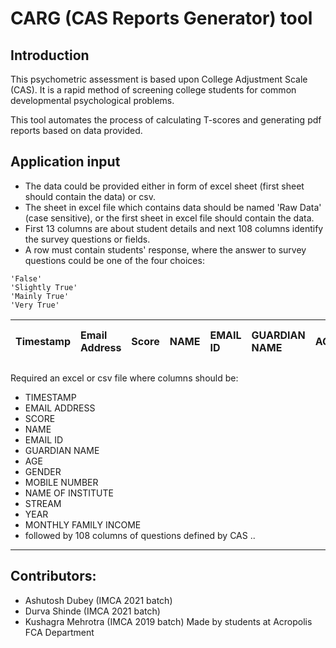 # CARG (CAS Reports Generator) tool

## Introduction

This psychometric assessment is based upon College Adjustment Scale (CAS).
It is a rapid method of screening college students for common developmental psychological problems.

This tool automates the process of calculating T-scores and generating pdf reports based
on data provided.


## Application input

* The data could be provided either in form of excel sheet (first sheet should contain the data) or csv.
* The sheet in excel file which contains data should be named 'Raw Data' (case sensitive), or the 
    first sheet in excel file should contain the data.
* First 13 columns are about student details and next 108 columns identify the survey questions or fields.
* A row must contain students' response, where the answer to survey questions could be one of the four choices:  
``` 
'False'
'Slightly True'  
'Mainly True'  
'Very True'
```

| Timestamp | Email Address | Score | NAME | EMAIL ID | GUARDIAN NAME | AGE | GENDER | MOBILE NUMBER | NAME OF INSTITUTE | STREAM | YEAR | MONTHLY FAMILY INCOME | ... |
| :-------- | :------------ | :---- | :--- | :------- | :------------ | :-- | :----- | :------------ | :---------------- | :----- | :--- | :-------------------- | :-- |

Required an excel or csv file where columns should be:

* TIMESTAMP
* EMAIL ADDRESS
* SCORE
* NAME
* EMAIL ID
* GUARDIAN NAME
* AGE
* GENDER
* MOBILE NUMBER
* NAME OF INSTITUTE
* STREAM
* YEAR
* MONTHLY FAMILY INCOME
* followed by 108 columns of questions defined by CAS ..

---

## Contributors:

* Ashutosh Dubey      (IMCA 2021 batch)
* Durva Shinde        (IMCA 2021 batch)
* Kushagra Mehrotra   (IMCA 2019 batch)
Made by students at Acropolis FCA Department